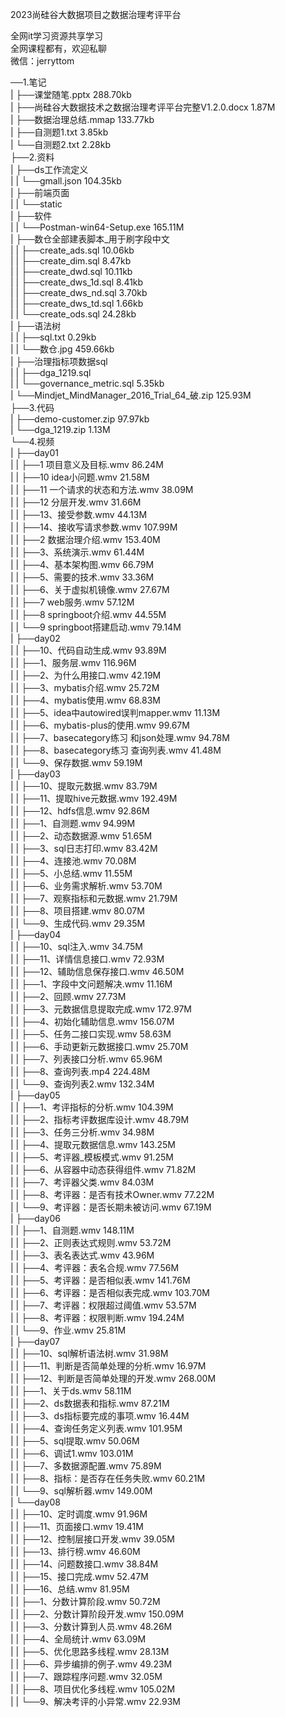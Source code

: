 2023尚硅谷大数据项目之数据治理考评平台

全网it学习资源共享学习<br>全网课程都有，欢迎私聊<br>微信：jerryttom<br>

──1.笔记<br> | ├──课堂随笔.pptx 288.70kb<br> | ├──尚硅谷大数据技术之数据治理考评平台完整V1.2.0.docx 1.87M<br> | ├──数据治理总结.mmap 133.77kb<br> | ├──自测题1.txt 3.85kb<br> | └──自测题2.txt 2.28kb<br> ├──2.资料<br> | ├──ds工作流定义<br> | | └──gmall.json 104.35kb<br> | ├──前端页面<br> | | └──static<br> | ├──软件<br> | | └──Postman-win64-Setup.exe 165.11M<br> | ├──数仓全部建表脚本_用于刷字段中文<br> | | ├──create_ads.sql 10.06kb<br> | | ├──create_dim.sql 8.47kb<br> | | ├──create_dwd.sql 10.11kb<br> | | ├──create_dws_1d.sql 8.41kb<br> | | ├──create_dws_nd.sql 3.70kb<br> | | ├──create_dws_td.sql 1.66kb<br> | | └──create_ods.sql 24.28kb<br> | ├──语法树<br> | | ├──sql.txt 0.29kb<br> | | └──数仓.jpg 459.66kb<br> | ├──治理指标项数据sql<br> | | ├──dga_1219.sql<br> | | └──governance_metric.sql 5.35kb<br> | └──Mindjet_MindManager_2016_Trial_64_破.zip 125.93M<br> ├──3.代码<br> | ├──demo-customer.zip 97.97kb<br> | └──dga_1219.zip 1.13M<br> └──4.视频<br> | ├──day01<br> | | ├──1 项目意义及目标.wmv 86.24M<br> | | ├──10 idea小问题.wmv 21.58M<br> | | ├──11 一个请求的状态和方法.wmv 38.09M<br> | | ├──12 分层开发.wmv 31.66M<br> | | ├──13、接受参数.wmv 44.13M<br> | | ├──14、接收写请求参数.wmv 107.99M<br> | | ├──2 数据治理介绍.wmv 153.40M<br> | | ├──3、系统演示.wmv 61.44M<br> | | ├──4、基本架构图.wmv 66.79M<br> | | ├──5、需要的技术.wmv 33.36M<br> | | ├──6、关于虚拟机镜像.wmv 27.67M<br> | | ├──7 web服务.wmv 57.12M<br> | | ├──8 springboot介绍.wmv 44.55M<br> | | └──9 springboot搭建启动.wmv 79.14M<br> | ├──day02<br> | | ├──10、代码自动生成.wmv 93.89M<br> | | ├──1、服务层.wmv 116.96M<br> | | ├──2、为什么用接口.wmv 42.19M<br> | | ├──3、mybatis介绍.wmv 25.72M<br> | | ├──4、mybatis使用.wmv 68.83M<br> | | ├──5、idea中autowired误判mapper.wmv 11.13M<br> | | ├──6、mybatis-plus的使用.wmv 99.67M<br> | | ├──7、basecategory练习 和json处理.wmv 94.78M<br> | | ├──8、basecategory练习 查询列表.wmv 41.48M<br> | | └──9、保存数据.wmv 59.19M<br> | ├──day03<br> | | ├──10、提取元数据.wmv 83.79M<br> | | ├──11、提取hive元数据.wmv 192.49M<br> | | ├──12、hdfs信息.wmv 92.86M<br> | | ├──1、自测题.wmv 94.99M<br> | | ├──2、动态数据源.wmv 51.65M<br> | | ├──3、sql日志打印.wmv 83.42M<br> | | ├──4、连接池.wmv 70.08M<br> | | ├──5、小总结.wmv 11.55M<br> | | ├──6、业务需求解析.wmv 53.70M<br> | | ├──7、观察指标和元数据.wmv 21.79M<br> | | ├──8、项目搭建.wmv 80.07M<br> | | └──9、生成代码.wmv 29.35M<br> | ├──day04<br> | | ├──10、sql注入.wmv 34.75M<br> | | ├──11、详情信息接口.wmv 72.93M<br> | | ├──12、辅助信息保存接口.wmv 46.50M<br> | | ├──1、字段中文问题解决.wmv 11.16M<br> | | ├──2、回顾.wmv 27.73M<br> | | ├──3、元数据信息提取完成.wmv 172.97M<br> | | ├──4、初始化辅助信息.wmv 156.07M<br> | | ├──5、任务二接口实现.wmv 58.63M<br> | | ├──6、手动更新元数据接口.wmv 25.70M<br> | | ├──7、列表接口分析.wmv 65.96M<br> | | ├──8、查询列表.mp4 224.48M<br> | | └──9、查询列表2.wmv 132.34M<br> | ├──day05<br> | | ├──1、考评指标的分析.wmv 104.39M<br> | | ├──2、指标考评数据库设计.wmv 48.79M<br> | | ├──3、任务三分析.wmv 34.98M<br> | | ├──4、提取元数据信息.wmv 143.25M<br> | | ├──5、考评器_模板模式.wmv 91.25M<br> | | ├──6、从容器中动态获得组件.wmv 71.82M<br> | | ├──7、考评器父类.wmv 84.03M<br> | | ├──8、考评器：是否有技术Owner.wmv 77.22M<br> | | └──9、考评器：是否长期未被访问.wmv 67.19M<br> | ├──day06<br> | | ├──1、自测题.wmv 148.11M<br> | | ├──2、正则表达式规则.wmv 53.72M<br> | | ├──3、表名表达式.wmv 43.96M<br> | | ├──4、考评器：表名合规.wmv 77.56M<br> | | ├──5、考评器：是否相似表.wmv 141.76M<br> | | ├──6、考评器：是否相似表完成.wmv 103.70M<br> | | ├──7、考评器：权限超过阈值.wmv 53.57M<br> | | ├──8、考评器：权限判断.wmv 194.24M<br> | | └──9、作业.wmv 25.81M<br> | ├──day07<br> | | ├──10、sql解析语法树.wmv 31.98M<br> | | ├──11、判断是否简单处理的分析.wmv 16.97M<br> | | ├──12、判断是否简单处理的开发.wmv 268.00M<br> | | ├──1、关于ds.wmv 58.11M<br> | | ├──2、ds数据表和指标.wmv 87.21M<br> | | ├──3、ds指标要完成的事项.wmv 16.44M<br> | | ├──4、查询任务定义列表.wmv 101.95M<br> | | ├──5、sql提取.wmv 50.06M<br> | | ├──6、调试1.wmv 103.01M<br> | | ├──7、多数据源配置.wmv 75.89M<br> | | ├──8、指标：是否存在任务失败.wmv 60.21M<br> | | └──9、sql解析器.wmv 149.00M<br> | └──day08<br> | | ├──10、定时调度.wmv 91.96M<br> | | ├──11、页面接口.wmv 19.41M<br> | | ├──12、控制层接口开发.wmv 39.05M<br> | | ├──13、排行榜.wmv 46.60M<br> | | ├──14、问题数接口.wmv 38.84M<br> | | ├──15、接口完成.wmv 52.47M<br> | | ├──16、总结.wmv 81.95M<br> | | ├──1、分数计算阶段.wmv 50.72M<br> | | ├──2、分数计算阶段开发.wmv 150.09M<br> | | ├──3、分数计算到人员.wmv 48.26M<br> | | ├──4、全局统计.wmv 63.09M<br> | | ├──5、优化思路多线程.wmv 28.13M<br> | | ├──6、异步编排的例子.wmv 49.23M<br> | | ├──7、跟踪程序问题.wmv 32.05M<br> | | ├──8、项目优化多线程.wmv 105.02M<br> | | └──9、解决考评的小异常.wmv 22.93M